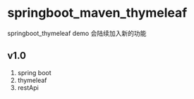 # springboot_maven_thymeleaf
springboot_thymeleaf  demo  会陆续加入新的功能

## v1.0
 1. spring boot
 2. thymeleaf
 3. restApi
